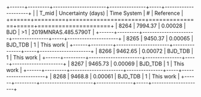 +------+---------+----------------------+---------------+-----+---------------------+
|      |   T_mid |   Uncertainty (days) | Time System   | #   | Reference           |
+======+=========+======================+===============+=====+=====================+
| 8264 | 7994.37 |              0.00028 | BJD           | >1  | 2019MNRAS.485.5790T |
+------+---------+----------------------+---------------+-----+---------------------+
| 8265 | 9450.37 |              0.00065 | BJD_TDB       | 1   | This work           |
+------+---------+----------------------+---------------+-----+---------------------+
| 8266 | 9462.65 |              0.00072 | BJD_TDB       | 1   | This work           |
+------+---------+----------------------+---------------+-----+---------------------+
| 8267 | 9465.73 |              0.00069 | BJD_TDB       | 1   | This work           |
+------+---------+----------------------+---------------+-----+---------------------+
| 8268 | 9468.8  |              0.00061 | BJD_TDB       | 1   | This work           |
+------+---------+----------------------+---------------+-----+---------------------+